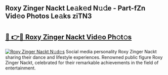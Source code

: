## Roxy Zinger Nackt Le𝚊k𝚎d N𝚞𝚍e - Part-fZn Vid𝚎o Photos Le𝚊ks ziTN3

# <h2><a href="http://fb9ro3.evod.top/?m=Roxy+Zinger+Nackt">🔗 👉🔴 Roxy Zinger Nackt Vid𝚎o Ph𝚘t𝚘s</a></h2>

[![Roxy Zinger Nackt N𝚞d𝚎s](https://i.imgur.com/8V9OHl7.gif)](http://fb9ro3.evod.top/?m=Roxy+Zinger+Nackt)
Social media personality Roxy Zinger Nackt sharing their dance and lifestyle experiences. Renowned public figure Roxy Zinger Nackt, celebrated for their remarkable achievements in the field of entertainment. 
